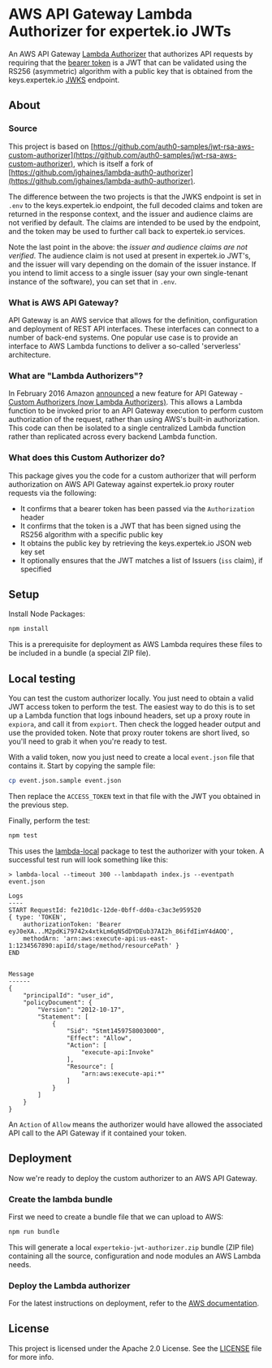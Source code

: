 # AWS API Gateway Lambda Authorizer for expertek.io JWTs

An AWS API Gateway [Lambda Authorizer](https://docs.aws.amazon.com/apigateway/latest/developerguide/apigateway-use-lambda-authorizer.html) that authorizes API requests by requiring
that the [bearer token](https://tools.ietf.org/html/rfc6750) is a JWT that can be validated using the RS256 (asymmetric) algorithm with a public key that is obtained from the keys.expertek.io [JWKS](https://tools.ietf.org/html/rfc7517) endpoint.

## About

### Source

This project is based on [https://github.com/auth0-samples/jwt-rsa-aws-custom-authorizer](https://github.com/auth0-samples/jwt-rsa-aws-custom-authorizer), which is
itself a fork of [https://github.com/jghaines/lambda-auth0-authorizer](https://github.com/jghaines/lambda-auth0-authorizer).

The difference between the two projects is that the JWKS endpoint is set in `.env` to the keys.expertek.io endpoint, the full decoded claims and token are returned
in the response context, and the issuer and audience claims are not verified by default. The claims are intended to be used by the endpoint, and the token may be
used to further call back to expertek.io services.

Note the last point in the above: the _issuer and audience claims are not verified_. The audience claim is not used at present in expertek.io JWT's, and the issuer
will vary depending on the domain of the issuer instance. If you intend to limit access to a single issuer (say your own single-tenant instance of the software),
you can set that in `.env`.

### What is AWS API Gateway?

API Gateway is an AWS service that allows for the definition, configuration and deployment of REST API interfaces.
These interfaces can connect to a number of back-end systems.
One popular use case is to provide an interface to AWS Lambda functions to deliver a so-called 'serverless' architecture.

### What are "Lambda Authorizers"?

In February 2016 Amazon
[announced](https://aws.amazon.com/blogs/compute/introducing-custom-authorizers-in-amazon-api-gateway/)
a new feature for API Gateway -
[Custom Authorizers (now Lambda Authorizers)](https://docs.aws.amazon.com/apigateway/latest/developerguide/apigateway-use-lambda-authorizer.html). This allows a Lambda function to be invoked prior to an API Gateway execution to perform custom authorization of the request, rather than using AWS's built-in authorization. This code can then be isolated to a single centralized Lambda function rather than replicated across every backend Lambda function.

### What does this Custom Authorizer do?

This package gives you the code for a custom authorizer that will perform authorization on AWS API Gateway against expertek.io proxy router requests via the following:

* It confirms that a bearer token has been passed via the `Authorization` header
* It confirms that the token is a JWT that has been signed using the RS256 algorithm with a specific public key
* It obtains the public key by retrieving the keys.expertek.io JSON web key set
* It optionally ensures that the JWT matches a list of Issuers (`iss` claim), if specified

## Setup

Install Node Packages:

```bash
npm install
```

This is a prerequisite for deployment as AWS Lambda requires these files to be included in a bundle (a special ZIP file).

## Local testing

You can test the custom authorizer locally. You just need to obtain a valid JWT access token to perform the test. The easiest way to do this is to set up
a Lambda function that logs inbound headers, set up a proxy route in `expiora`, and call it from `expiort`. Then check the logged header output and use the
provided token. Note that proxy router tokens are short lived, so you'll need to grab it when you're ready to test.

With a valid token, now you just need to create a local `event.json` file that contains it. Start by copying the sample file:

```bash
cp event.json.sample event.json
```

Then replace the `ACCESS_TOKEN` text in that file with the JWT you obtained in the previous step.

Finally, perform the test:

```bash
npm test
```

This uses the [lambda-local](https://www.npmjs.com/package/lambda-local) package to test the authorizer with your token. A successful test run will look something like this:

```
> lambda-local --timeout 300 --lambdapath index.js --eventpath event.json

Logs
----
START RequestId: fe210d1c-12de-0bff-dd0a-c3ac3e959520
{ type: 'TOKEN',
    authorizationToken: 'Bearer eyJ0eXA...M2pdKi79742x4xtkLm6qNSdDYDEub37AI2h_86ifdIimY4dAOQ',
    methodArn: 'arn:aws:execute-api:us-east-1:1234567890:apiId/stage/method/resourcePath' }
END


Message
------
{
    "principalId": "user_id",
    "policyDocument": {
        "Version": "2012-10-17",
        "Statement": [
            {
                "Sid": "Stmt1459758003000",
                "Effect": "Allow",
                "Action": [
                    "execute-api:Invoke"
                ],
                "Resource": [
                    "arn:aws:execute-api:*"
                ]
            }
        ]
    }
}
```

An `Action` of `Allow` means the authorizer would have allowed the associated API call to the API Gateway if it contained your token.

## Deployment

Now we're ready to deploy the custom authorizer to an AWS API Gateway.

### Create the lambda bundle

First we need to create a bundle file that we can upload to AWS:

```bash
npm run bundle
```

This will generate a local `expertekio-jwt-authorizer.zip` bundle (ZIP file) containing all the source, configuration and node modules an AWS Lambda needs.

### Deploy the Lambda authorizer

For the latest instructions on deployment, refer to the [AWS documentation](https://docs.aws.amazon.com/apigateway/latest/developerguide/apigateway-use-lambda-authorizer.html).

## License

This project is licensed under the Apache 2.0 License. See the [LICENSE](LICENSE) file for more info.
